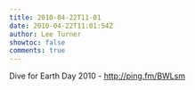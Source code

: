 ```yaml
---
title: 2010-04-22T11-01
date: 2010-04-22T11:01:54Z
author: Lee Turner
showtoc: false
comments: true
---
```


Dive for Earth Day 2010 - http://ping.fm/BWLsm

